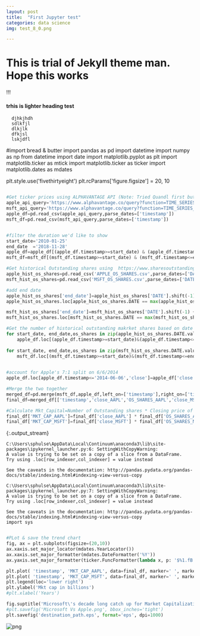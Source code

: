 ```yaml
---
layout: post
title:  "First Jupyter test"
categories: data science
img: test_8_0.png

---
```



# This is trial of Jekyll theme man. Hope this works
!!!

#### trhis is lighter heading test

      djhkjhdh
      sdlkfjl
      dlkjlk
      dfkjsl
      lskjdfl
      

#import bread & butter
import pandas as pd
import datetime
import numpy as np
from datetime import date
import matplotlib.pyplot as plt
import matplotlib.ticker as mtick
import matplotlib.ticker as ticker
import matplotlib.dates as mdates


plt.style.use('fivethirtyeight')
plt.rcParams['figure.figsize'] = 20, 10







  <div class="input_area" markdown="1">
  
```python

#Get ticker prices using ALPHAVANTAGE API (Note: Tried Quandl first but they haven't updated their data since 03/27/2018. See here for details https://github.com/quantopian/zipline/issues/2145)
apple_api_query='https://www.alphavantage.co/query?function=TIME_SERIES_DAILY&symbol=AAPL&outputsize=full&apikey=C4NAJ99Y5APM920K&datatype=csv'
msft_api_query='https://www.alphavantage.co/query?function=TIME_SERIES_DAILY&symbol=MSFT&outputsize=full&apikey=C4NAJ99Y5APM920K&datatype=csv'
apple_df=pd.read_csv(apple_api_query,parse_dates=['timestamp'])
msft_df=pd.read_csv(msft_api_query,parse_dates=['timestamp'])


#filter the duration we'd like to show
start_date='2010-01-25'
end_date  ='2018-11-28'
apple_df=apple_df[(apple_df.timestamp>=start_date) & (apple_df.timestamp<=end_date)]
msft_df=msft_df[(msft_df.timestamp>=start_date) & (msft_df.timestamp<=end_date)]
```

  </div>
  

  <div class="input_area" markdown="1">
  
```python
#Get historical Outstanding shares using  https://www.sharesoutstandinghistory.com
apple_hist_os_shares=pd.read_csv('APPLE_OS_SHARES.csv',parse_dates=['DATE'])
msft_hist_os_shares=pd.read_csv('MSFT_OS_SHARES.csv',parse_dates=['DATE'])

#add end date
apple_hist_os_shares['end_date']=apple_hist_os_shares['DATE'].shift(-1) + pd.DateOffset(-1)
apple_hist_os_shares.loc[apple_hist_os_shares.DATE == max(apple_hist_os_shares.DATE),'end_date']='2099-12-31 00:00:00'

msft_hist_os_shares['end_date']=msft_hist_os_shares['DATE'].shift(-1) + pd.DateOffset(-1)
msft_hist_os_shares.loc[msft_hist_os_shares.DATE == max(msft_hist_os_shares.DATE),'end_date']='2099-12-31 00:00:00'
```

  </div>
  

  <div class="input_area" markdown="1">
  
```python
#Get the number of historical outstanding makrket shares based on date
for start_date, end_date,os_shares in zip(apple_hist_os_shares.DATE.values, apple_hist_os_shares.end_date.values,apple_hist_os_shares.AAPL_OS_SHARES):
    apple_df.loc[(apple_df.timestamp>=start_date)&(apple_df.timestamp<=end_date),'OS_SHARES']=os_shares
    
for start_date, end_date,os_shares in zip(msft_hist_os_shares.DATE.values, msft_hist_os_shares.end_date.values,msft_hist_os_shares.MSFT_OS_SHARES):
    msft_df.loc[(msft_df.timestamp>=start_date)&(msft_df.timestamp<=end_date),'OS_SHARES']=os_shares    
    
```

  </div>
  

  <div class="input_area" markdown="1">
  
```python
#account for Apple's 7:1 split on 6/6/2014
apple_df.loc[apple_df.timestamp<='2014-06-06','close']=apple_df['close']/7
```

  </div>
  

  <div class="input_area" markdown="1">
  
```python
#Merge the two together
merged_df=pd.merge(msft_df,apple_df,left_on=['timestamp'],right_on=['timestamp'],how='inner',suffixes=('_MSFT', '_AAPL'))
final_df=merged_df[['timestamp','close_AAPL','OS_SHARES_AAPL','close_MSFT','OS_SHARES_MSFT']]

#Calculate Mkt_Capital=Number of Outstanding shares * Closing price of share
final_df['MKT_CAP_AAPL']=final_df['close_AAPL'] * final_df['OS_SHARES_AAPL'] 
final_df['MKT_CAP_MSFT']=final_df['close_MSFT'] * final_df['OS_SHARES_MSFT'] 

```

  </div>
  
  {:.output_stream}
  ```
  C:\Users\sphulse\AppData\Local\Continuum\anaconda3\lib\site-packages\ipykernel_launcher.py:6: SettingWithCopyWarning: 
A value is trying to be set on a copy of a slice from a DataFrame.
Try using .loc[row_indexer,col_indexer] = value instead

See the caveats in the documentation: http://pandas.pydata.org/pandas-docs/stable/indexing.html#indexing-view-versus-copy
  
C:\Users\sphulse\AppData\Local\Continuum\anaconda3\lib\site-packages\ipykernel_launcher.py:7: SettingWithCopyWarning: 
A value is trying to be set on a copy of a slice from a DataFrame.
Try using .loc[row_indexer,col_indexer] = value instead

See the caveats in the documentation: http://pandas.pydata.org/pandas-docs/stable/indexing.html#indexing-view-versus-copy
  import sys

  ```
  

  <div class="input_area" markdown="1">
  
```python

#PLot & save the trend chart
fig, ax = plt.subplots(figsize=(20,10))
ax.xaxis.set_major_locator(mdates.YearLocator())
ax.xaxis.set_major_formatter(mdates.DateFormatter('%Y'))
ax.yaxis.set_major_formatter(ticker.FuncFormatter(lambda x, p: '$%1.fB' % (x*1e-9)))

plt.plot( 'timestamp', 'MKT_CAP_AAPL', data=final_df, marker=' ', markerfacecolor='blue', markersize=8, color='red', linewidth=1)
plt.plot( 'timestamp', 'MKT_CAP_MSFT', data=final_df, marker=' ', markerfacecolor='red', markersize=8, color='green', linewidth=1)
plt.legend(loc='lower right')
plt.ylabel('Mkt cap in billions')
#plt.xlabel('Years')

fig.suptitle('Microsoft\'s decade long catch up for Market Capitalization',ha='center',va='bottom',fontsize=30,fontweight=2)
#plt.savefig('Microsoft Vs Apple.png', bbox_inches='tight')
plt.savefig('destination_path.eps', format='eps', dpi=1000)
```

  </div>
  

![png]({{site.baseurl}}/images/test_8_0.png)


  <div class="input_area" markdown="1">
  
```python

```

  </div>
  
